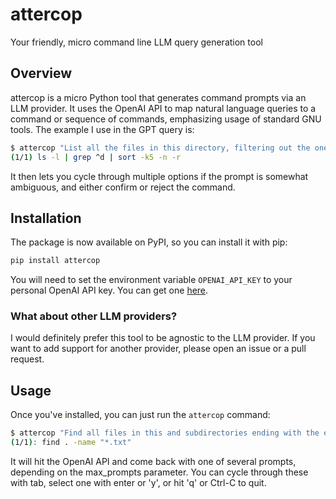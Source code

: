 # attercop

Your friendly, micro command line LLM query generation tool

## Overview

attercop is a micro Python tool that generates command prompts via an LLM provider. It uses the OpenAI API to map natural language queries to a command or sequence of commands, emphasizing usage of standard GNU tools. The example I use in the GPT query is:

```bash
$ attercop "List all the files in this directory, filtering out the ones that are not directories, and then sort them by size, largest first."
(1/1) ls -l | grep ^d | sort -k5 -n -r
```

It then lets you cycle through multiple options if the prompt is somewhat ambiguous, and either confirm or reject the command.

## Installation

The package is now available on PyPI, so you can install it with pip:

```bash
pip install attercop
```

You will need to set the environment variable `OPENAI_API_KEY` to your personal OpenAI API key. You can get one [here](https://beta.openai.com/).

### What about other LLM providers?

I would definitely prefer this tool to be agnostic to the LLM provider. If you want to add support for another provider, please open an issue or a pull request.

## Usage

Once you've installed, you can just run the `attercop` command:

```bash
$ attercop "Find all files in this and subdirectories ending with the extension .txt"
(1/1): find . -name "*.txt"
```

It will hit the OpenAI API and come back with one of several prompts, depending on the max_prompts parameter. You can cycle through these with tab, select one with enter or 'y', or hit 'q' or Ctrl-C to quit.
